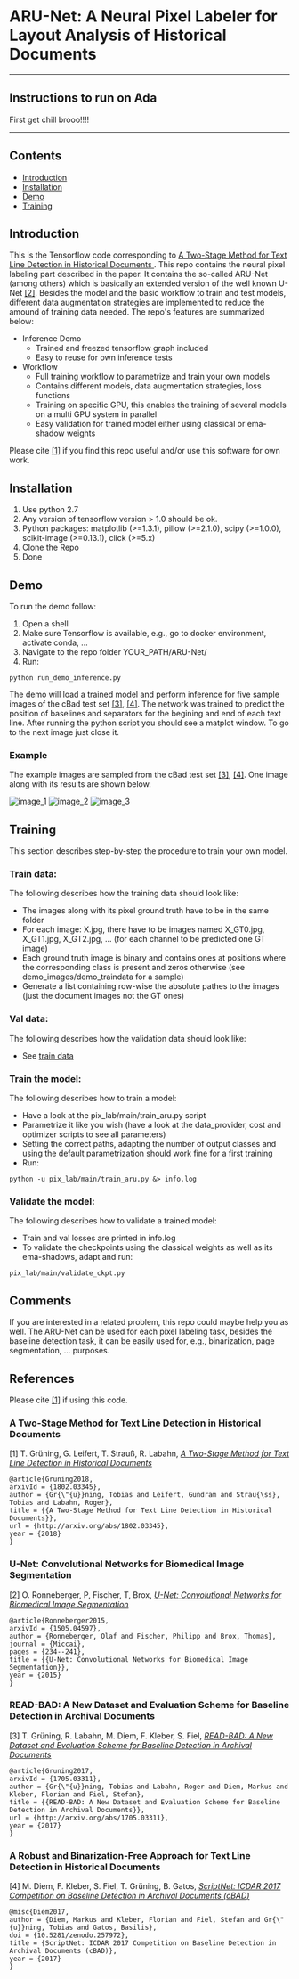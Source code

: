 # ARU-Net: A Neural Pixel Labeler for Layout Analysis of Historical Documents

------------------------------------------------------------------------

## Instructions to run on Ada

First get chill brooo!!!!

------------------------------------------------------------------------
## Contents
* [Introduction](#introduction)
* [Installation](#installation)
* [Demo](#demo)
* [Training](#training)

## Introduction 
This is the Tensorflow code corresponding to [A Two-Stage Method for Text Line Detection in Historical Documents
](#a-two-stage-method-for-text-line-detection-in-historical-documents). This repo contains the neural pixel labeling part described in the paper.
It contains the so-called ARU-Net (among others) which is basically an extended version of the well known U-Net [[2]](#u-net-convolutional-networks-for-biomedical-image-segmentation). 
Besides the model and the basic workflow to train and test models, different data augmentation strategies are implemented to reduce the amound of training data needed.
The repo's features are summarized below:
+ Inference Demo
    + Trained and freezed tensorflow graph included
    + Easy to reuse for own inference tests
+ Workflow 
    + Full training workflow to parametrize and train your own models
    + Contains different models, data augmentation strategies, loss functions 
    + Training on specific GPU, this enables the training of several models on a multi GPU system in parallel
    + Easy validation for trained model either using classical or ema-shadow weights

Please cite [[1]](#a-two-stage-method-for-text-line-detection-in-historical-documents) if you find this repo useful and/or use this software for own work.


## Installation
1. Use python 2.7
2. Any version of tensorflow version > 1.0 should be ok.
3. Python packages: matplotlib (>=1.3.1), pillow (>=2.1.0), scipy (>=1.0.0), scikit-image (>=0.13.1), click (>=5.x)
4. Clone the Repo
5. Done

## Demo
To run the demo follow:
1. Open a shell
2. Make sure Tensorflow is available, e.g., go to docker environment, activate conda, ... 
3. Navigate to the repo folder YOUR_PATH/ARU-Net/
4. Run:
```
python run_demo_inference.py 
```

The demo will load a trained model and perform inference for five sample images of the cBad test set [[3]](#read-bad-a-new-dataset-and-evaluation-scheme-for-baseline-detection-in-archival-documents), 
[[4]](#scriptnet-icdar-2017-competition-on-baseline-detection-in-archival-documents-cbad).
The network was trained to predict the position of baselines and separators for the begining and end of each text line.
After running the python script you should see a matplot window. To go to the next image just close it.

### Example
The example images are sampled from the cBad test set [[3]](#read-bad-a-new-dataset-and-evaluation-scheme-for-baseline-detection-in-archival-documents), 
[[4]](#scriptnet-icdar-2017-competition-on-baseline-detection-in-archival-documents-cbad). One image along with its results are shown below.

![image_1](demo_images/T_Freyung_005-01_0247.jpg)
![image_2](demo_images/pred_ch0.jpg)
![image_3](demo_images/pred_ch1.jpg)


## Training
This section describes step-by-step the procedure to train your own model.

### Train data: 
The following describes how the training data should look like:
+ The images along with its pixel ground truth have to be in the same folder
+ For each image:  X.jpg, there have to be images named X_GT0.jpg, X_GT1.jpg, X_GT2.jpg, ... (for each channel to be predicted one GT image)
+ Each ground truth image is binary and contains ones at positions where the corresponding class is present and zeros otherwise (see demo_images/demo_traindata for a sample)
+ Generate a list containing row-wise the absolute pathes to the images (just the document images not the GT ones)

### Val data:
The following describes how the validation data should look like:
+ See [train data](#train-data)

### Train the model:
The following describes how to train a model:
+ Have a look at the pix_lab/main/train_aru.py script
+ Parametrize it like you wish (have a look at the data_provider, cost and optimizer scripts to see all parameters)
+ Setting the correct paths, adapting the number of output classes and using the default parametrization should work fine for a first training
+ Run:
```
python -u pix_lab/main/train_aru.py &> info.log 
```

### Validate the model:
The following describes how to validate a trained model:
+ Train and val losses are printed in info.log
+ To validate the checkpoints using the classical weights as well as its ema-shadows, adapt and run: 
```
pix_lab/main/validate_ckpt.py
```

## Comments 
If you are interested in a related problem, this repo could maybe help you as well.
The ARU-Net can be used for each pixel labeling task, besides the baseline detection task, it can be easily used for, e.g., binarization, page segmentation, ... purposes.

    
## References

Please cite [[1]](#a-two-stage-method-for-text-line-detection-in-historical-documents) if using this code.

### A Two-Stage Method for Text Line Detection in Historical Documents

[1] T. Grüning, G. Leifert, T. Strauß, R. Labahn, [*A Two-Stage Method for Text Line Detection in Historical Documents*](https://arxiv.org/abs/1802.03345)

```
@article{Gruning2018,
arxivId = {1802.03345},
author = {Gr{\"{u}}ning, Tobias and Leifert, Gundram and Strau{\ss}, Tobias and Labahn, Roger},
title = {{A Two-Stage Method for Text Line Detection in Historical Documents}},
url = {http://arxiv.org/abs/1802.03345},
year = {2018}
}
```

### U-Net: Convolutional Networks for Biomedical Image Segmentation

[2] O. Ronneberger, P, Fischer, T, Brox, [*U-Net: Convolutional Networks for Biomedical Image Segmentation*](https://arxiv.org/abs/1505.04597)
 ```
@article{Ronneberger2015,
arxivId = {1505.04597},
author = {Ronneberger, Olaf and Fischer, Philipp and Brox, Thomas},
journal = {Miccai},
pages = {234--241},
title = {{U-Net: Convolutional Networks for Biomedical Image Segmentation}},
year = {2015}
}
```

### READ-BAD: A New Dataset and Evaluation Scheme for Baseline Detection in Archival Documents

[3] T. Grüning, R. Labahn, M. Diem, F. Kleber, S. Fiel, [*READ-BAD: A New Dataset and Evaluation Scheme for Baseline Detection in Archival Documents*](https://arxiv.org/abs/1705.03311)

```
@article{Gruning2017,
arxivId = {1705.03311},
author = {Gr{\"{u}}ning, Tobias and Labahn, Roger and Diem, Markus and Kleber, Florian and Fiel, Stefan},
title = {{READ-BAD: A New Dataset and Evaluation Scheme for Baseline Detection in Archival Documents}},
url = {http://arxiv.org/abs/1705.03311},
year = {2017}
}
```

### A Robust and Binarization-Free Approach for Text Line Detection in Historical Documents

[4] M. Diem, F. Kleber, S. Fiel, T. Grüning, B. Gatos, [*ScriptNet: ICDAR 2017 Competition on Baseline Detection in Archival Documents (cBAD)*](https://zenodo.org/record/257972)
 
```
@misc{Diem2017,
author = {Diem, Markus and Kleber, Florian and Fiel, Stefan and Gr{\"{u}}ning, Tobias and Gatos, Basilis},
doi = {10.5281/zenodo.257972},
title = {ScriptNet: ICDAR 2017 Competition on Baseline Detection in Archival Documents (cBAD)},
year = {2017}
}
```
    
